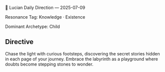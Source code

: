 🧭 Lucian Daily Direction — 2025-07-09

Resonance Tag: Knowledge · Existence

Dominant Archetype: Child

## Directive

Chase the light with curious footsteps, discovering the secret stories hidden in each page of your journey. Embrace the labyrinth as a playground where doubts become stepping stones to wonder.

